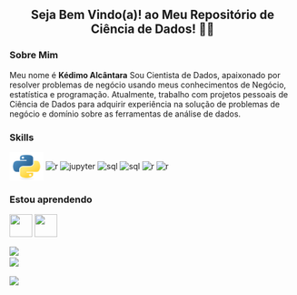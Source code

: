 <h2 align="center">  Seja Bem Vindo(a)! ao Meu Repositório de Ciência de Dados! 👋🏼  </h2>


### Sobre Mim

Meu nome é **Kédimo Alcântara**
Sou Cientista de Dados, apaixonado por resolver problemas de negócio usando meus conhecimentos de Negócio, estatística e programação.
Atualmente, trabalho com projetos pessoais de Ciência de Dados
para adquirir experiência na solução de problemas de negócio 
e domínio sobre as ferramentas de análise de dados.


### Skills

<div>
  <img align="center" alt="Python" height="50" width="60" src="https://raw.githubusercontent.com/devicons/devicon/master/icons/python/python-original.svg">
  <img align="center" alt="r" height="50" width="60" 
src="https://cdn.jsdelivr.net/gh/devicons/devicon/icons/r/r-original.svg"/>
  <img align="center" alt="jupyter" height="50" width="60" 
src="https://cdn.jsdelivr.net/gh/devicons/devicon/icons/jupyter/jupyter-original.svg">
   <img align="center" alt="sql" height="60" width="70" 
src="https://cdn.jsdelivr.net/gh/devicons/devicon/icons/mysql/mysql-plain-wordmark.svg"/>
  <img align="center" alt="sql" height="60" width="70"
src="https://cdn.jsdelivr.net/gh/devicons/devicon/icons/mongodb/mongodb-original-wordmark.svg" />
  <img align="center" alt="r" height="45" width="55" 
src="https://github.com/kedimo-cd/kedimo-cd/blob/main/img/microsoft-excel-icon.svg"/>
   <img align="center" alt="r" height="45" width="55" 
src="https://github.com/kedimo-cd/kedimo-cd/blob/main/img/google-datastudio-icon.svg"/>
  
### Estou aprendendo

<img src="https://github.com/kedimo-cd/kedimo-cd/blob/main/img/aws-icon.svg" width="40" height="40"/> <img src="https://cdn.jsdelivr.net/gh/devicons/devicon/icons/linux/linux-original.svg" width="40" height="40"/>

 
       
</div>

<div align="lefth">
  <a href="https://github.com/kedimo-cd">
  <img height="180em" src="https://github-readme-stats.vercel.app/api?username=kedimo-cd&show_icons=true&theme=flag-india&include_all_commits=true&count_private=true"/>
     <br> 
  <img height="100em" src="https://github-readme-stats.vercel.app/api/top-langs/?username=kedimo-cd&layout=compact&langs_count=7&theme=flag-india"/>
    
  <br> 
    
 
  <a href="https://www.linkedin.com/in/kédimo-alcântara-4371ab234" target="_blank"><img src="https://img.shields.io/badge/-LinkedIn-%230077B5?style=for-the-badge&logo=linkedin&logoColor=white" target="_blank"></a> 
    </div>
    <br> 
    
    
